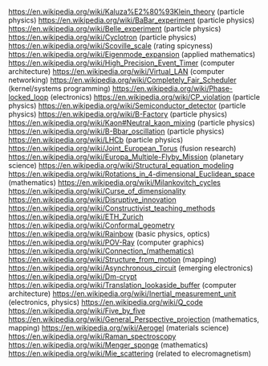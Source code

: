 https://en.wikipedia.org/wiki/Kaluza%E2%80%93Klein_theory (particle physics)
https://en.wikipedia.org/wiki/BaBar_experiment (particle physics)
https://en.wikipedia.org/wiki/Belle_experiment (particle physics)
https://en.wikipedia.org/wiki/Cyclotron (particle physics)
https://en.wikipedia.org/wiki/Scoville_scale (rating spicyness)
https://en.wikipedia.org/wiki/Eigenmode_expansion (applied mathematics)
https://en.wikipedia.org/wiki/High_Precision_Event_Timer (computer architecture)
https://en.wikipedia.org/wiki/Virtual_LAN (computer networking)
https://en.wikipedia.org/wiki/Completely_Fair_Scheduler (kernel/systems programming)
https://en.wikipedia.org/wiki/Phase-locked_loop (electronics)
https://en.wikipedia.org/wiki/CP_violation (particle physics)
https://en.wikipedia.org/wiki/Semiconductor_detector (particle physics)
https://en.wikipedia.org/wiki/B-Factory (particle physics)
https://en.wikipedia.org/wiki/Kaon#Neutral_kaon_mixing (particle physics)
https://en.wikipedia.org/wiki/B-Bbar_oscillation (particle physics)
https://en.wikipedia.org/wiki/LHCb (particle physics)
https://en.wikipedia.org/wiki/Joint_European_Torus (fusion research)
https://en.wikipedia.org/wiki/Europa_Multiple-Flyby_Mission (planetary science)
https://en.wikipedia.org/wiki/Structural_equation_modeling
https://en.wikipedia.org/wiki/Rotations_in_4-dimensional_Euclidean_space (mathematics)
https://en.wikipedia.org/wiki/Milankovitch_cycles
https://en.wikipedia.org/wiki/Curse_of_dimensionality
https://en.wikipedia.org/wiki/Disruptive_innovation
https://en.wikipedia.org/wiki/Constructivist_teaching_methods
https://en.wikipedia.org/wiki/ETH_Zurich
https://en.wikipedia.org/wiki/Conformal_geometry
https://en.wikipedia.org/wiki/Rainbow (basic physics, optics)
https://en.wikipedia.org/wiki/POV-Ray (computer graphics)
https://en.wikipedia.org/wiki/Connection_(mathematics)
https://en.wikipedia.org/wiki/Structure_from_motion (mapping)
https://en.wikipedia.org/wiki/Asynchronous_circuit (emerging electronics)
https://en.wikipedia.org/wiki/Dm-crypt
https://en.wikipedia.org/wiki/Translation_lookaside_buffer (computer architecture)
https://en.wikipedia.org/wiki/Inertial_measurement_unit (electronics, physics)
https://en.wikipedia.org/wiki/Q_code
https://en.wikipedia.org/wiki/Five_by_five
https://en.wikipedia.org/wiki/General_Perspective_projection (mathematics, mapping)
https://en.wikipedia.org/wiki/Aerogel (materials science)
https://en.wikipedia.org/wiki/Raman_spectroscopy
https://en.wikipedia.org/wiki/Menger_sponge (mathematics)
https://en.wikipedia.org/wiki/Mie_scattering (related to elecromagnetism)
